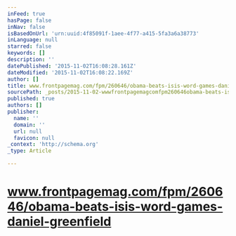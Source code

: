 ```yaml
---
inFeed: true
hasPage: false
inNav: false
isBasedOnUrl: 'urn:uuid:4f85091f-1aee-4f77-a415-5fa3a6a38773'
inLanguage: null
starred: false
keywords: []
description: ''
datePublished: '2015-11-02T16:08:28.161Z'
dateModified: '2015-11-02T16:08:22.169Z'
author: []
title: www.frontpagemag.com/fpm/260646/obama-beats-isis-word-games-daniel-greenfield
sourcePath: _posts/2015-11-02-wwwfrontpagemagcomfpm260646obama-beats-isis-word-games-.md
published: true
authors: []
publisher:
  name: ''
  domain: ''
  url: null
  favicon: null
_context: 'http://schema.org'
_type: Article

---
```

# www.frontpagemag.com/fpm/260646/obama-beats-isis-word-games-daniel-greenfield